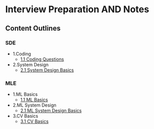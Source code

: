 #  Interview Preparation AND Notes

## Content Outlines
 
### SDE

* 1.Coding
	* [1.1 Coding Questions](https://github.com/iphyer/Interview_PreparationAND_Notes/blob/main/Coding_Questions.md)
* 2.System Design
	* [2.1 System Design Basics](https://github.com/iphyer/Interview_PreparationAND_Notes/blob/main/SystemDesign_Basics.md)


### MLE

* 1.ML Basics
	* [1.1 ML Basics](https://github.com/iphyer/Interview_PreparationAND_Notes/blob/main/ML_Basic.md)
* 2.ML System Design
	* [2.1 ML System Design Basics](https://github.com/iphyer/Interview_PreparationAND_Notes/blob/main/ML_SystemDesign.md)
* 3.CV Basics
	* [3.1 CV Basics](https://github.com/iphyer/Interview_PreparationAND_Notes/blob/main/CV_Basics.md)
